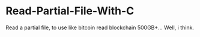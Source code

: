 # Read-Partial-File-With-C
Read a partial file, to use like bitcoin read blockchain 500GB+... Well, i think.
